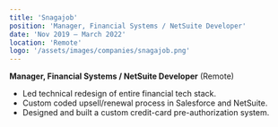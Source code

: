 ```yaml
---
title: 'Snagajob'
position: 'Manager, Financial Systems / NetSuite Developer'
date: 'Nov 2019 – March 2022'
location: 'Remote'
logo: '/assets/images/companies/snagajob.png'
---
```


**Manager, Financial Systems / NetSuite Developer** (Remote)

- Led technical redesign of entire financial tech stack.
- Custom coded upsell/renewal process in Salesforce and NetSuite.
- Designed and built a custom credit-card pre-authorization system.
